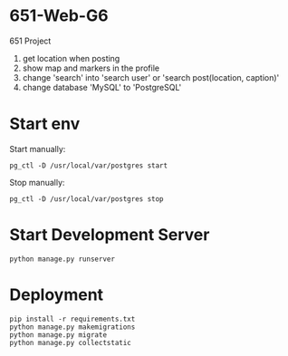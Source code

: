 # 651-Web-G6
651 Project

1. get location when posting
2. show map and markers in the profile
3. change 'search' into 'search user' or 'search post(location, caption)'
4. change database 'MySQL' to 'PostgreSQL'


# Start env
Start manually:
```
pg_ctl -D /usr/local/var/postgres start
```

Stop manually:
```
pg_ctl -D /usr/local/var/postgres stop
```

# Start Development Server

```
python manage.py runserver
```

# Deployment

```
pip install -r requirements.txt
python manage.py makemigrations
python manage.py migrate
python manage.py collectstatic
```

